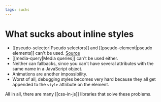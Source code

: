 ```yaml
---
tags: sucks
---
```


# What sucks about inline styles
* [[pseudo-selector|Pseudo selectors]] and [[pseudo-element|pseudo elements]] can't be used. [Source](https://stackoverflow.com/a/5293299/15768984)
* [[media-query|Media queries]] can't be used either.
* Neither can fallbacks, since you can't have several attributes with the same name in a JavaScript object.
* Animations are another impossibility.
* Worst of all, debugging styles becomes very hard because they all get appended to the `style` attribute on the element.

All in all, there are many [[css-in-js]] libraries that solve these problems.
